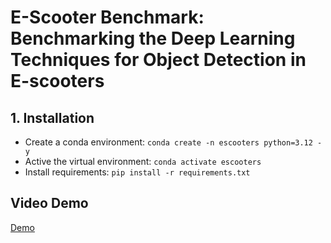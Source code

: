 # E-Scooter Benchmark: Benchmarking the Deep Learning Techniques for Object Detection in E-scooters

## 1. Installation
- Create a conda environment: `conda create -n escooters python=3.12 -y`
- Active the virtual environment: `conda activate escooters`
- Install requirements: `pip install -r requirements.txt`

## Video Demo
[Demo](https://drive.google.com/file/d/1YYxj8OWewmerNA7jAEGmmwdH6v-_TYXZ/view?usp=sharing)
